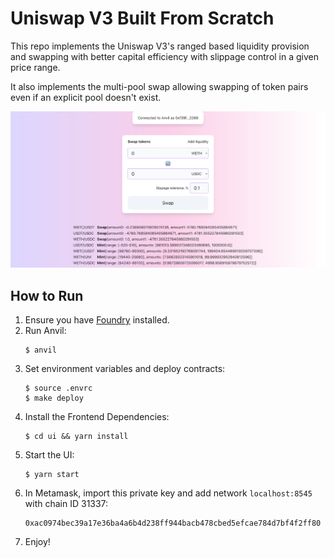 # Uniswap V3 Built From Scratch

This repo implements the Uniswap V3's ranged based liquidity provision and swapping with better capital efficiency with slippage control in a given price range.

It also implements the multi-pool swap allowing swapping of token pairs even if an explicit pool doesn't exist.

![Front-end application screenshot](/screenshot.png)

## How to Run
1. Ensure you have [Foundry](https://github.com/foundry-rs/foundry) installed.
1. Run Anvil:
    ```shell
    $ anvil
    ```
1. Set environment variables and deploy contracts:
    ```shell
    $ source .envrc
    $ make deploy
    ```
1. Install the Frontend Dependencies:
    ```shell
    $ cd ui && yarn install
    ```
1. Start the UI:
    ```shell
    $ yarn start
    ```
1. In Metamask, import this private key and add network `localhost:8545` with chain ID 31337:
    ```
    0xac0974bec39a17e36ba4a6b4d238ff944bacb478cbed5efcae784d7bf4f2ff80
    ```
1. Enjoy!